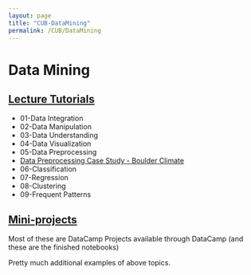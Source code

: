 ```yaml
---
layout: page
title: "CUB-DataMining"
permalink: /CUB/DataMining
---
```

# Data Mining

## [Lecture Tutorials](Lectures.md)

- 01-Data Integration
- 02-Data Manipulation
- 03-Data Understanding
- 04-Data Visualization
- 05-Data Preprocessing
- [Data Preprocessing Case Study - Boulder Climate](CU-Boulder/DataMining/Lecture-Tutorials/Case-Study-Boulder-Weather/BoulderClimateCaseStudy.html)
- 06-Classification
- 07-Regression
- 08-Clustering
- 09-Frequent Patterns


## [Mini-projects](MiniProjects.md)
Most of these are DataCamp Projects available through DataCamp (and these are the finished notebooks)

Pretty much additional examples of above topics.
